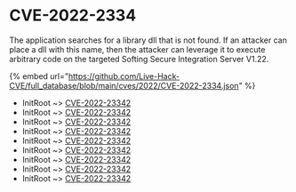 # CVE-2022-2334

The application searches for a library dll that is not found. If an attacker can place a dll with this name, then the attacker can leverage it to execute arbitrary code on the targeted Softing Secure Integration Server V1.22.

{% embed url="https://github.com/Live-Hack-CVE/full_database/blob/main/cves/2022/CVE-2022-2334.json" %}


* InitRoot ~> [CVE-2022-23342](https://www.alice-snow.ru/2022/database/cve-2022-2334/cve-2022-23342-initroot)
* InitRoot ~> [CVE-2022-23342](https://www.alice-snow.ru/2022/database/cve-2022-2334/cve-2022-23342-initroot)
* InitRoot ~> [CVE-2022-23342](https://www.alice-snow.ru/2022/database/cve-2022-2334/cve-2022-23342-initroot)
* InitRoot ~> [CVE-2022-23342](https://www.alice-snow.ru/2022/database/cve-2022-2334/cve-2022-23342-initroot)
* InitRoot ~> [CVE-2022-23342](https://www.alice-snow.ru/2022/database/cve-2022-2334/cve-2022-23342-initroot)
* InitRoot ~> [CVE-2022-23342](https://www.alice-snow.ru/2022/database/cve-2022-2334/cve-2022-23342-initroot)
* InitRoot ~> [CVE-2022-23342](https://www.alice-snow.ru/2022/database/cve-2022-2334/cve-2022-23342-initroot)
* InitRoot ~> [CVE-2022-23342](https://www.alice-snow.ru/2022/database/cve-2022-2334/cve-2022-23342-initroot)
* InitRoot ~> [CVE-2022-23342](https://www.alice-snow.ru/2022/database/cve-2022-2334/cve-2022-23342-initroot)